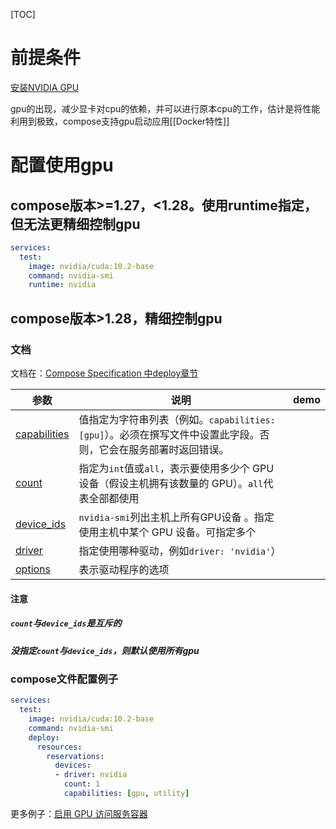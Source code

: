 [TOC]

# 前提条件
[安装NVIDIA GPU](https://docs.docker.com/config/containers/resource_constraints/#gpu)

gpu的出现，减少显卡对cpu的依赖，并可以进行原本cpu的工作，估计是将性能利用到极致，compose支持gpu启动应用[[Docker特性]]

# 配置使用gpu
## compose版本>=1.27，<1.28。使用runtime指定，但无法更精细控制gpu
```yaml
services:
  test:
    image: nvidia/cuda:10.2-base
    command: nvidia-smi
    runtime: nvidia
```

## compose版本>1.28，精细控制gpu
### 文档
文档在：[Compose Specification 中deploy章节](https://github.com/compose-spec/compose-spec/blob/master/deploy.md#devices)

| 参数 | 说明 | demo |
| ---- | ---- | ---- |
| [capabilities](https://github.com/compose-spec/compose-spec/blob/master/deploy.md#capabilities) |值指定为字符串列表（例如。`capabilities: [gpu]`）。必须在撰写文件中设置此字段。否则，它会在服务部署时返回错误。|  |
| [count](https://github.com/compose-spec/compose-spec/blob/master/deploy.md#count)  |指定为`int`值或`all`，表示要使用多少个 GPU 设备（假设主机拥有该数量的 GPU）。`all`代表全部都使用|  |
| [device_ids](https://github.com/compose-spec/compose-spec/blob/master/deploy.md#device_ids) |`nvidia-smi`列出主机上所有GPU设备 。指定使用主机中某个 GPU 设备。可指定多个|  |
| [driver](https://github.com/compose-spec/compose-spec/blob/master/deploy.md#driver) |指定使用哪种驱动，例如`driver: 'nvidia'`）|  |
| [options](https://github.com/compose-spec/compose-spec/blob/master/deploy.md#options) |表示驱动程序的选项|  |

#### 注意
##### `count`与`device_ids`是互斥的

##### 没指定`count`与`device_ids`，则默认使用所有gpu

### compose文件配置例子
```yaml
services:
  test:
    image: nvidia/cuda:10.2-base
    command: nvidia-smi
    deploy:
      resources:
        reservations:
          devices:
          - driver: nvidia
            count: 1
            capabilities: [gpu, utility]
```

更多例子：[启用 GPU 访问服务容器](https://docs.docker.com/compose/gpu-support/#enabling-gpu-access-to-service-containers)